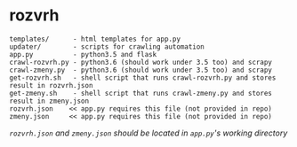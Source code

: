 # rozvrh

```
templates/      - html templates for app.py
updater/        - scripts for crawling automation
app.py          - python3.5 and flask
crawl-rozvrh.py - python3.6 (should work under 3.5 too) and scrapy
crawl-zmeny.py  - python3.6 (should work under 3.5 too) and scrapy
get-rozvrh.sh   - shell script that runs crawl-rozvrh.py and stores result in rozvrh.json
get-zmeny.sh    - shell script that runs crawl-zmeny.py and stores result in zmeny.json
rozvrh.json    << app.py requires this file (not provided in repo)
zmeny.json     << app.py requires this file (not provided in repo)
```

*`rozvrh.json` and `zmeny.json` should be located in `app.py`'s working directory*
